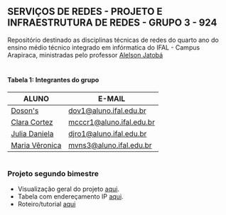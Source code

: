 ## SERVIÇOS DE REDES - PROJETO E INFRAESTRUTURA DE REDES - GRUPO 3 - 924

Repositório destinado as disciplinas técnicas de redes do quarto ano do ensino médio técnico integrado em infórmatica do IFAL - Campus Arapiraca, ministradas pelo professor [Alelson Jatobá](https://github.com/alaelson)

# 

#### Tabela 1: Integrantes do grupo
 
|                    ALUNO                          |          E-MAIL          |
|---------------------------------------------------|--------------------------|
|[Doson's](https://github.com/dosonsvitor)          | dov1@aluno.ifal.edu.br   | 
|[Clara Cortez](https://github.com/claracortez1)    | mcccr1@aluno.ifal.edu.br | 
|[Julia Daniela](https://github.com/julliaoliveira) | djro1@aluno.ifal.edu.br  | 
|[Maria Vêronica](https://github.com/m-veronica-n)  | mvns3@aluno.ifal.edu.br  |

# 

### Projeto segundo bimestre
- Visualização geral do projeto [aqui](https://github.com/DosonsVitor/prir-projeto/blob/main/projeto-2b/README.md).
- Tabela com endereçamento IP [aqui](https://github.com/DosonsVitor/prir-projeto/blob/main/projeto-2b/pre-definicoes.md).
- Roteiro/tutorial [aqui](https://github.com/DosonsVitor/prir-projeto/blob/main/projeto-2b/roteiro.md)
